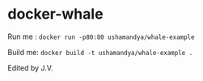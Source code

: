 # docker-whale

Run me : `docker run -p80:80 ushamandya/whale-example`

Build me: `docker build -t ushamandya/whale-example .`

Edited by J.V.